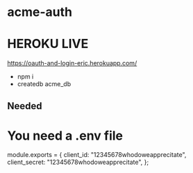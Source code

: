 # acme-auth

# HEROKU LIVE

https://oauth-and-login-eric.herokuapp.com/

- npm i
- createdb acme_db

## Needed

# You need a .env file

module.exports = {
client_id: "12345678whodoweapprecitate",
client_secret: "12345678whodoweapprecitate",
};
